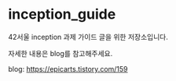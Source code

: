 # inception_guide
42서울 inception 과제 가이드 글을 위한 저장소입니다. 

자세한 내용은 blog를 참고해주세요.

blog: https://epicarts.tistory.com/159